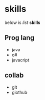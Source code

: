 # skills
below is _list_ **skills**

## Prog lang
- java
- c#
- javacript

## collab
- git
- giothub

